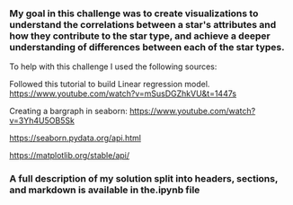 ### My goal in this challenge was to create visualizations to understand the correlations between a star's attributes and how they contribute to the star type, and achieve a deeper understanding of differences between each of the star types.

To help with this challenge I used the following sources:

Followed this tutorial to build Linear regression model.
https://www.youtube.com/watch?v=mSusDGZhkVU&t=1447s

Creating a bargraph in seaborn:
https://www.youtube.com/watch?v=3Yh4U5OB5Sk

https://seaborn.pydata.org/api.html

https://matplotlib.org/stable/api/


### A full description of my solution split into headers, sections, and markdown is available in the.ipynb file
